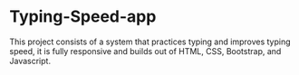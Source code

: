 # Typing-Speed-app
This project consists of a system that practices typing and improves typing speed, it is fully responsive and builds out of HTML, CSS, Bootstrap, and Javascript.
